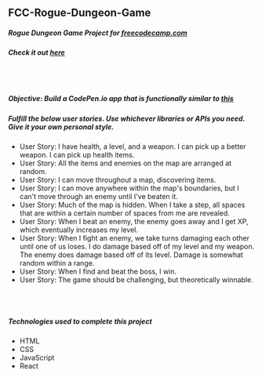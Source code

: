 ## FCC-Rogue-Dungeon-Game
##### Rogue Dungeon Game Project for [freecodecamp.com](https://www.freecodecamp.com/challenges/build-a-roguelike-dungeon-crawler-game)
##### Check it out [here](https://mot01.github.io/FCC-Rogue-Dungeon-Game/)

<br/>
<br/>

##### Objective: Build a CodePen.io app that is functionally similar to [this](https://codepen.io/FreeCodeCamp/full/PNJRyd/)
##### Fulfill the below user stories. Use whichever libraries or APIs you need. Give it your own personal style.
- User Story: I have health, a level, and a weapon. I can pick up a better weapon. I can pick up health items.
- User Story: All the items and enemies on the map are arranged at random.
- User Story: I can move throughout a map, discovering items.
- User Story: I can move anywhere within the map's boundaries, but I can't move through an enemy until I've beaten it.
- User Story: Much of the map is hidden. When I take a step, all spaces that are within a certain number of spaces from me are revealed.
- User Story: When I beat an enemy, the enemy goes away and I get XP, which eventually increases my level.
- User Story: When I fight an enemy, we take turns damaging each other until one of us loses. I do damage based off of my level and my weapon. The enemy does damage based off of its level. Damage is somewhat random within a range.
- User Story: When I find and beat the boss, I win.
- User Story: The game should be challenging, but theoretically winnable.

<br/>
<br/>

##### Technologies used to complete this project
- HTML
- CSS
- JavaScript
- React
